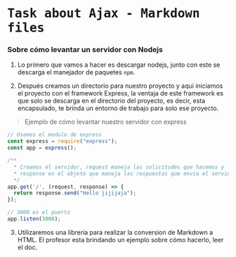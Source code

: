 # <samp>Task about Ajax - Markdown files</samp>
### Sobre cómo levantar un servidor con Nodejs
1. Lo primero que vamos a hacer es descargar nodejs, junto con este se descarga el manejador de paquetes `npm`.

2. Después creamos un directorio para nuestro proyecto y aqui iniciamos el proyecto con el framework Express, la ventaja de este framework es que solo se descarga en el directorio del proyecto, es decir, esta encapsulado, te brinda un entorno de trabajo para solo ese proyecto.

> Ejemplo de cómo levantar nuestro servidor con express
```javascript
// Usamos el modulo de express
const express = require("express");
const app = express();

/** 
  * Creamos el servidor, request maneja las solicitudes que hacemos y 
  * response es el objeto que maneja las respuestas que envia el servidor.
  */ 
app.get('/', (request, response) => {
  return response.send("Hello jijijaja");
});

// 3000 es el puerto
app.listen(3000);
```

3. Utilizaremos una librería para realizar la conversion de Markdown a HTML. El profesor esta brindando un ejemplo sobre cómo hacerlo, leer el doc.
